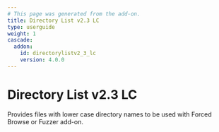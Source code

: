```yaml
---
# This page was generated from the add-on.
title: Directory List v2.3 LC
type: userguide
weight: 1
cascade:
  addon:
    id: directorylistv2_3_lc
    version: 4.0.0
---
```


# Directory List v2.3 LC

Provides files with lower case directory names to be used with Forced Browse or Fuzzer add-on.
